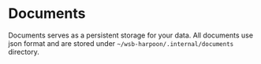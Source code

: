 # Documents
Documents serves as a persistent storage for your data. 
All documents use json format and are stored under `~/wsb-harpoon/.internal/documents` directory.
